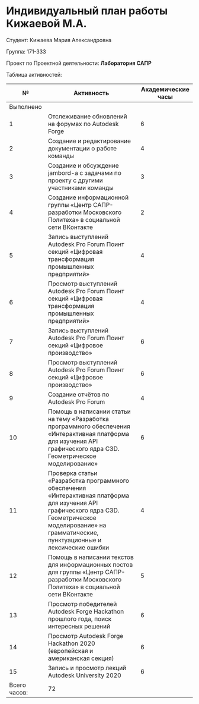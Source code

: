 #  **Индивидуальный план работы Кижаевой М.А.**  

Студент: Кижаева Мария Александровна

Группа: 171-333

Проект по Проектной деятельности: **Лаборатория САПР**

Таблица активностей:

| № | Активность | Академические часы |
| --- | --- | --- |
| Выполнено |
| 1 | Отслеживание обновлений на форумах по Autodesk Forge | 6 |
| 2 | Создание и редактирование документации о работе команды | 4 |
| 3 | Создание и обсуждение jambord-а с задачами по проекту с другими участниками команды | 3 |
| 4 | Создание информационной группы «Центр САПР-разработки Московского Политеха» в социальной сети ВКонтакте | 2 |
| 5 | Запись выступлений Autodesk Pro Forum Поинт секций «Цифровая трансформация промышленных предприятий» | 4 |
| 6 | Просмотр выступлений Autodesk Pro Forum Поинт секций «Цифровая трансформация промышленных предприятий» | 4 |
| 7 | Запись выступлений Autodesk Pro Forum Поинт секций «Цифровое производство» | 6 |
| 8 | Просмотр выступлений Autodesk Pro Forum Поинт секций «Цифровое производство» | 6 |
| 9 | Создание отчётов по Autodesk Pro Forum | 4 |
| 10 | Помощь в написании статьи на тему «Разработка программного обеспечения «Интерактивная платформа для изучения API графического ядра C3D. Геометрическое моделирование» | 6 |
| 11 | Проверка статьи «Разработка программного обеспечения «Интерактивная платформа для изучения API графического ядра C3D. Геометрическое моделирование» на грамматические, пунктуационные и лексические ошибки | 4 |
| 12 | Помощь в написании текстов для информационных постов для группы «Центр САПР-разработки Московского Политеха» в социальной сети ВКонтакте | 5 |
| 13 | Просмотр победителей Autodesk Forge Hackathon прошлого года, поиск интересных решений | 6 |
| 14 | Просмотр Autodesk Forge Hackathon 2020 (европейская и американская секция) | 6 |
| 15 | Запись и просмотр лекций Autodesk University 2020 | 6 |
| Всего часов: | 72 |
